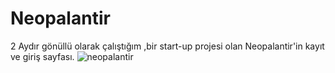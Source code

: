 # Neopalantir
2 Aydır gönüllü olarak çalıştığım ,bir start-up projesi olan Neopalantir'in kayıt ve giriş sayfası.
![neopalantir](https://user-images.githubusercontent.com/102467407/181863113-6767668c-ab6c-4ac5-90e4-0b6d516fe896.png)
